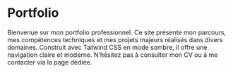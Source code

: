 # Portfolio
Bienvenue sur mon portfolio professionnel. Ce site présente mon parcours, mes compétences techniques et mes projets majeurs réalisés dans divers domaines. Construit avec Tailwind CSS en mode sombre, il offre une navigation claire et moderne. N’hésitez pas à consulter mon CV ou à me contacter via la page dédiée. 
